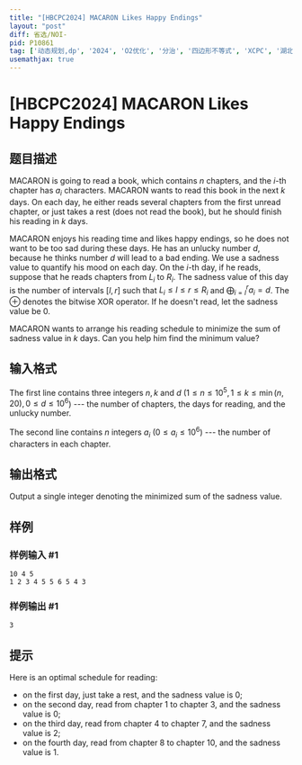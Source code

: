 ```yaml
---
title: "[HBCPC2024] MACARON Likes Happy Endings"
layout: "post"
diff: 省选/NOI-
pid: P10861
tag: ['动态规划,dp', '2024', 'O2优化', '分治', '四边形不等式', 'XCPC', '湖北']
usemathjax: true
---
```


# [HBCPC2024] MACARON Likes Happy Endings
## 题目描述

MACARON is going to read a book, which contains $n$ chapters, and the $i$-th chapter has $a_i$ characters. 
MACARON wants to read this book in the next $k$ days. 
On each day, he either reads several chapters from the first unread chapter, or just takes a rest (does not read the book), but he should finish his reading in $k$ days.

MACARON enjoys his reading time and likes happy endings, so he does not want to be too sad during these days.
He has an unlucky number $d$, because he thinks number $d$ will lead to a bad ending.
We use a sadness value to quantify his mood on each day.
On the $i$-th day, if he reads, suppose that he reads chapters from $L_i$ to $R_i$.
The sadness value of this day is the number of intervals $[l, r]$ such that $L_i\leq l\leq r\leq R_i$ and $\bigoplus_{i=l}^r a_i=d$.
The $\oplus$ denotes the bitwise XOR operator.
If he doesn't read, let the sadness value be $0$.

MACARON wants to arrange his reading schedule to minimize the sum of sadness value in $k$ days.
Can you help him find the minimum value?
## 输入格式

The first line contains three integers $n, k$ and $d$ ($1\leq n\leq 10^5, 1\leq k\leq \min(n, 20), 0\leq d\leq 10^6$) --- the number of chapters, the days for reading, and the unlucky number.

The second line contains $n$ integers $a_i$ ($0\leq a_i\leq 10^6$) --- the number of characters in each chapter.
## 输出格式

Output a single integer denoting the minimized sum of the sadness value.
## 样例

### 样例输入 #1
```
10 4 5
1 2 3 4 5 5 6 5 4 3
```
### 样例输出 #1
```
3
```
## 提示

Here is an optimal schedule for reading:

- on the first day, just take a rest, and the sadness value is 0;
- on the second day, read from chapter 1 to chapter 3, and the sadness value is 0;
- on the third day, read from chapter 4 to chapter 7, and the sadness value is 2;
- on the fourth day, read from chapter 8 to chapter 10, and the sadness value is 1.
